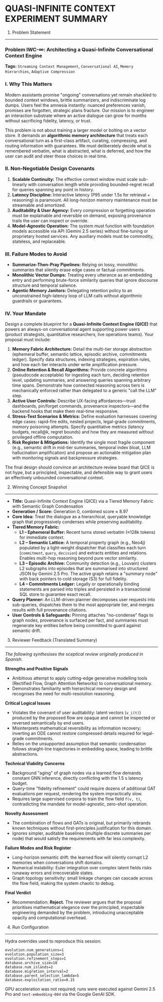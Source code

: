QUASI-INFINITE CONTEXT EXPERIMENT SUMMARY
=========================================
 
1. Problem Statement
--------------------
### **Problem IWC-∞: Architecting a Quasi-Infinite Conversational Context Engine**
 
**Tags:** `Streaming Context Management`, `Conversational AI`, `Memory Hierarchies`, `Adaptive Compression`
 
### I. Why This Matters
 
Modern assistants promise "ongoing" conversations yet remain shackled to bounded context windows, brittle summarizers, and indiscriminate log dumps. Users feel the amnesia instantly: nuanced preferences vanish, promises are forgotten, strategic plans fracture. Our mission is to engineer an interaction substrate where an active dialogue can grow for months without sacrificing fidelity, latency, or trust.
 
This problem is not about training a larger model or bolting on a vector store. It demands an **algorithmic memory architecture** that treats each conversational turn as a first-class artifact, curating, compressing, and routing information with guarantees. We must deliberately decide what is remembered verbatim, what is abstracted, what is deferred, and how the user can audit and steer those choices in real time.
 
### II. Non-Negotiable Design Covenants
 
1. **Scalable Continuity:** The effective context window must scale sub-linearly with conversation length while providing bounded-regret recall for queries spanning any point in history.
2. **Latency Discipline:** Interactive latency (P95 under 1.5s for retrieval + reasoning) is paramount. All long-horizon memory maintenance must be streamable and amortized.
3. **Auditability & User Agency:** Every compression or forgetting operation must be explainable and reversible on demand, exposing provenance trails the user can inspect or override.
4. **Model-Agnostic Operation:** The system must function with foundation models accessible via API (Gemini 2.5 series) without fine-tuning or proprietary hosted services. Any auxiliary models must be commodity, stateless, and replaceable.
 
### III. Failure Modes to Avoid
 
* **Summarize-Then-Pray Pipelines:** Relying on lossy, monolithic summaries that silently erase edge cases or factual commitments.
* **Monolithic Vector Dumps:** Treating every utterance as an embedding entry and performing brute-force similarity queries that ignore discourse structure and temporal salience.
* **Agentic Memory Janitors:** Delegating retention policy to an unconstrained high-latency loop of LLM calls without algorithmic guardrails or guarantees.
 
### IV. Your Mandate
 
Design a complete blueprint for a **Quasi-Infinite Context Engine (QICE)** that powers an always-on conversational agent supporting power users (product strategists, quantitative researchers, live operations teams). Your proposal must include:
 
1. **Memory Fabric Architecture:** Detail the multi-tier storage abstraction (ephemeral buffer, semantic lattice, episodic archive, commitments ledger). Specify data structures, indexing strategies, expiration rules, and how each tier interacts under write amplification pressure.
2. **Online Retention & Recall Algorithms:** Provide concrete algorithms (pseudocode acceptable) for ingesting each turn, deciding retention level, updating summaries, and answering queries spanning arbitrary time spans. Demonstrate how connected reasoning across tiers is mechanically enforced rather than delegated to a generic "call the LLM" step.
3. **Active User Controls:** Describe UX-facing affordances—trust dashboards, pin/forget commands, provenance inspectors—and the backend hooks that make them real-time responsive.
4. **Stress-Test Scenarios & Metrics:** Define evaluation harnesses covering edge cases: rapid-fire edits, nested projects, legal-grade commitments, memory poisoning attempts. Specify quantitative metrics (latency budgets, recall@k, regret bounds) and how they are measured without privileged offline computation.
5. **Risk Register & Mitigations:** Identify the single most fragile component (e.g., semantic drift in mid-tier summaries, temporal index bloat, LLM hallucination amplification) and propose an actionable mitigation plan with monitoring signals and backpressure strategies.
 
The final design should convince an architecture review board that QICE is not hype, but a principled, inspectable, and defensible way to grant users an effectively unbounded conversational context.
 
2. Winning Concept Snapshot
---------------------------
- **Title:** Quasi-Infinite Context Engine (QICE) via a Tiered Memory Fabric with Semantic Graph Condensation
- **Generation / Score:** Generation 0, combined score ≈ 8.97
- **Core Idea:** Treat the dialogue as a hierarchical, queryable knowledge graph that progressively condenses while preserving auditability.
- **Tiered Memory Fabric:**
  - **L1 – Ephemeral Buffer:** Recent turns stored verbatim (≈128k tokens) for immediate context.
  - **L2 – Semantic Lattice:** A temporal property graph (e.g., Neo4j) populated by a light-weight dispatcher that classifies each turn (`commitment`, `query`, `decision`) and extracts entities and relations. Enables multi-hop reasoning beyond pure vector similarity.
  - **L3 – Episodic Archive:** Community detection (e.g., Louvain) clusters L2 subgraphs into episodes that are summarised into structured JSON by Gemini 2.5 Pro. The active graph retains a "summary node" with back pointers to cold storage (S3) for full fidelity.
  - **L4 – Commitments Ledger:** Legally or operationally binding statements are parsed into triples and persisted in a transactional SQL store to guarantee exact recall.
- **Query Planner:** An LLM-driven planner decomposes user requests into sub-queries, dispatches them to the most appropriate tier, and merges results with full provenance citations.
- **User Controls & Safeguards:** Pinning attaches "no-condense" flags to graph nodes, provenance is surfaced per fact, and summaries must regenerate key entities before being committed to guard against semantic drift.
 
3. Reviewer Feedback (Translated Summary)
-----------------------------------------
_The following synthesises the sceptical review originally produced in Spanish._
 
**Strengths and Positive Signals**
- Ambitious attempt to apply cutting-edge generative modelling tools (Rectified Flow, Graph Attention Networks) to conversational memory.
- Demonstrates familiarity with hierarchical memory design and recognises the need for multi-resolution reasoning.
 
**Critical Logical Issues**
- Violates the covenant of user auditability: latent vectors (`v_i(t)`) produced by the proposed flow are opaque and cannot be inspected or reversed semantically by end users.
- Misinterprets mathematical reversibility as information recovery; inverting an ODE cannot restore compressed details required for legal-grade commitments.
- Relies on the unsupported assumption that semantic condensation follows straight-line trajectories in embedding space, leading to brittle abstractions.
 
**Technical Viability Concerns**
- Background "aging" of graph nodes via a learned flow demands constant GNN inference, directly conflicting with the 1.5 s latency budget.
- Query-time "fidelity refinement" could require dozens of additional GAT evaluations per request, rendering the system impractically slow.
- Requires large supervised corpora to train the flow field `f(v, t)`, contradicting the mandate for model-agnostic, zero-shot operation.
 
**Novelty Assessment**
- The combination of flows and GATs is original, but primarily rebrands known techniques without first-principles justification for this domain.
- Ignores simpler, auditable baselines (multiple discrete summaries per node) that would satisfy the requirements with far less complexity.
 
**Failure Modes and Risk Register**
- Long-horizon semantic drift: the learned flow will silently corrupt L2 memories when conversations shift domains.
- Numerical instability: Euler integration over complex latent fields risks runaway errors and irrecoverable states.
- Graph topology sensitivity: small linkage changes can cascade across the flow field, making the system chaotic to debug.
 
**Final Verdict**
- Recommendation: **Reject.** The reviewer argues that the proposal prioritises mathematical elegance over the principled, inspectable engineering demanded by the problem, introducing unacceptable opacity and computational overhead.
 
4. Run Configuration
--------------------
Hydra overrides used to reproduce this session:
 
```
evolution.num_generations=1
evolution.population_size=3
evolution.refinement_steps=1
database.archive_size=10
database.num_islands=2
database.migration_interval=2
database.parent_selection_lambda=5
database.exploitation_ratio=0.15
```
 
GPU acceleration was not required; runs were executed against Gemini 2.5 Pro and `text-embedding-004` via the Google GenAI SDK.

